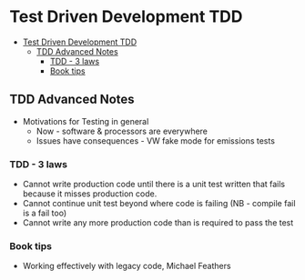 # Test Driven Development TDD

- [Test Driven Development TDD](#test-driven-development-tdd)
  - [TDD Advanced Notes](#tdd-advanced-notes)
    - [TDD - 3 laws](#tdd---3-laws)
    - [Book tips](#book-tips)

## TDD Advanced Notes

- Motivations for Testing in general
  - Now - software & processors are everywhere
  - Issues have consequences - VW fake mode for emissions tests

### TDD - 3 laws

- Cannot write production code until there is a unit test written that fails because it misses production code.
- Cannot continue unit test beyond where code is failing (NB - compile fail is a fail too)
- Cannot write any more production code than is required to pass the test

### Book tips

- Working effectively with legacy code, Michael Feathers
